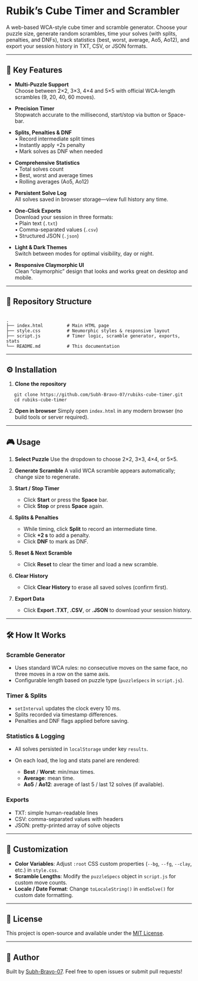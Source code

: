 # Rubik’s Cube Timer and Scrambler

A web-based WCA-style cube timer and scramble generator. Choose your puzzle size, generate random scrambles, time your solves (with splits, penalties, and DNFs), track statistics (best, worst, average, Ao5, Ao12), and export your session history in TXT, CSV, or JSON formats.

---
## 🚀 Key Features

- **Multi-Puzzle Support**  
  Choose between 2×2, 3×3, 4×4 and 5×5 with official WCA-length scrambles (9, 20, 40, 60 moves).

- **Precision Timer**  
  Stopwatch accurate to the millisecond, start/stop via button or Space-bar.

- **Splits, Penalties & DNF**  
  • Record intermediate split times  
  • Instantly apply +2s penalty  
  • Mark solves as DNF when needed

- **Comprehensive Statistics**  
  • Total solves count  
  • Best, worst and average times  
  • Rolling averages (Ao5, Ao12)

- **Persistent Solve Log**  
  All solves saved in browser storage—view full history any time.

- **One-Click Exports**  
  Download your session in three formats:  
  • Plain text (`.txt`)  
  • Comma-separated values (`.csv`)  
  • Structured JSON (`.json`)

- **Light & Dark Themes**  
  Switch between modes for optimal visibility, day or night.

- **Responsive Claymorphic UI**  
  Clean “claymorphic” design that looks and works great on desktop and mobile.

---

## 📂 Repository Structure

```

.
├── index.html         # Main HTML page
├── style.css          # Neumorphic styles & responsive layout
├── script.js          # Timer logic, scramble generator, exports, stats
└── README.md          # This documentation

````

---

## ⚙️ Installation

1. **Clone the repository**  
```
   git clone https://github.com/Subh-Bravo-07/rubiks-cube-timer.git
   cd rubiks-cube-timer
````

2. **Open in browser**
   Simply open `index.html` in any modern browser (no build tools or server required).

---

## 🎮 Usage

1. **Select Puzzle**
   Use the dropdown to choose 2×2, 3×3, 4×4, or 5×5.
2. **Generate Scramble**
   A valid WCA scramble appears automatically; change size to regenerate.
3. **Start / Stop Timer**

   * Click **Start** or press the **Space** bar.
   * Click **Stop** or press **Space** again.
4. **Splits & Penalties**

   * While timing, click **Split** to record an intermediate time.
   * Click **+2 s** to add a penalty.
   * Click **DNF** to mark as DNF.
5. **Reset & Next Scramble**

   * Click **Reset** to clear the timer and load a new scramble.
6. **Clear History**

   * Click **Clear History** to erase all saved solves (confirm first).
7. **Export Data**

   * Click **Export .TXT**, **.CSV**, or **.JSON** to download your session history.

---

## 🛠️ How It Works

### Scramble Generator

* Uses standard WCA rules: no consecutive moves on the same face, no three moves in a row on the same axis.
* Configurable length based on puzzle type (`puzzleSpecs` in `script.js`).

### Timer & Splits

* `setInterval` updates the clock every 10 ms.
* Splits recorded via timestamp differences.
* Penalties and DNF flags applied before saving.

### Statistics & Logging

* All solves persisted in `localStorage` under key `results`.
* On each load, the log and stats panel are rendered:

  * **Best** / **Worst**: min/max times.
  * **Average**: mean time.
  * **Ao5** / **Ao12**: average of last 5 / last 12 solves (if available).

### Exports

* TXT: simple human-readable lines
* CSV: comma-separated values with headers
* JSON: pretty-printed array of solve objects

---

## 🎨 Customization

* **Color Variables**: Adjust `:root` CSS custom properties (`--bg`, `--fg`, `--clay`, etc.) in `style.css`.
* **Scramble Lengths**: Modify the `puzzleSpecs` object in `script.js` for custom move counts.
* **Locale / Date Format**: Change `toLocaleString()` in `endSolve()` for custom date formatting.

---

## 📜 License

This project is open-source and available under the [MIT License](LICENSE).

---

## 👤 Author

Built by [Subh-Bravo-07](https://github.com/Subh-Bravo-07). Feel free to open issues or submit pull requests!
